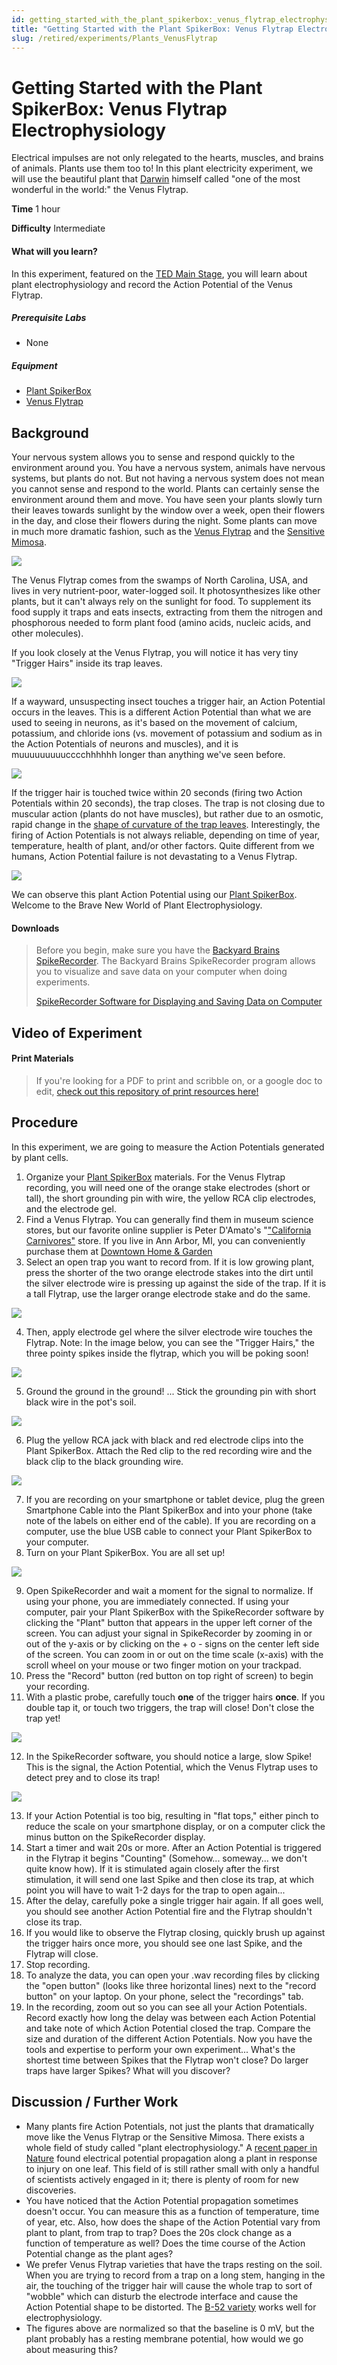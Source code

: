 ```yaml
---
id: getting_started_with_the_plant_spikerbox:_venus_flytrap_electrophysiology
title: "Getting Started with the Plant SpikerBox: Venus Flytrap Electrophysiology"
slug: /retired/experiments/Plants_VenusFlytrap
---
```


# Getting Started with the Plant SpikerBox: Venus Flytrap Electrophysiology

Electrical impulses are not only relegated to the hearts, muscles, and brains
of animals. Plants use them too to! In this plant electricity experiment, we
will use the beautiful plant that
[Darwin](http://en.wikipedia.org/wiki/Insectivorous_Plants_\(book\)) himself
called "one of the most wonderful in the world:" the Venus Flytrap.

**Time**  1 hour

**Difficulty**  Intermediate

#### What will you learn?

In this experiment, featured on the [TED Main Stage](https://www.ted.com/talks/greg_gage_electrical_experiments_with_plants_that_count_and_communicate?utm_campaign=tedspread--a&utm_medium=referral&utm_source=tedcomshare), you will learn about plant
electrophysiology and record the Action Potential of the Venus Flytrap.

##### Prerequisite Labs

  * None

##### Equipment

* [Plant SpikerBox](https://backyardbrains.com/products/plantspikerbox)
* [Venus Flytrap](http://www.californiacarnivores.com/dionaeamuscipulab52smalldeluxepotted.aspx)

## Background

Your nervous system allows you to sense and respond quickly to the environment
around you. You have a nervous system, animals have nervous systems, but
plants do not. But not having a nervous system does not mean you cannot sense
and respond to the world. Plants can certainly sense the environment around
them and move. You have seen your plants slowly turn their leaves towards
sunlight by the window over a week, open their flowers in the day, and close
their flowers during the night. Some plants can move in much more dramatic
fashion, such as the [Venus Flytrap](http://en.wikipedia.org/wiki/Venus_fly_trap) and the [Sensitive Mimosa](http://en.wikipedia.org/wiki/Sensitive_mimosa).

[ ![](./img/Venus_Color_web.jpg)](img/Venus_Color_web.jpg)

The Venus Flytrap comes from the swamps of North Carolina, USA, and lives in
very nutrient-poor, water-logged soil. It photosynthesizes like other plants,
but it can't always rely on the sunlight for food. To supplement its food
supply it traps and eats insects, extracting from them the nitrogen and
phosphorous needed to form plant food (amino acids, nucleic acids, and other
molecules).

If you look closely at the Venus Flytrap, you will notice it has very tiny
"Trigger Hairs" inside its trap leaves.

[ ![](./img/triggerhairs_web.jpg)](img/triggerhairs_web.jpg)

If a wayward, unsuspecting insect touches a trigger hair, an Action Potential
occurs in the leaves. This is a different Action Potential than what we are
used to seeing in neurons, as it's based on the movement of calcium,
potassium, and chloride ions (vs. movement of potassium and sodium as in the
Action Potentials of neurons and muscles), and it is muuuuuuuuucccchhhhhh
longer than anything we've seen before.

[
![](./img/Different_Action_Potentials_web.jpg)](img/Different_Action_Potentials_web.jpg)

If the trigger hair is touched twice within 20 seconds (firing two Action
Potentials within 20 seconds), the trap closes. The trap is not closing due to
muscular action (plants do not have muscles), but rather due to an osmotic,
rapid change in the [shape of curvature of the trap leaves](http://www.ncbi.nlm.nih.gov/pubmed/19513230). Interestingly, the
firing of Action Potentials is not always reliable, depending on time of year,
temperature, health of plant, and/or other factors. Quite different from we
humans, Action Potential failure is not devastating to a Venus Flytrap.

[ ![](./img/Venus_Heart_Comic_web.jpg)](img/Venus_Heart_Comic_web.jpg)

We can observe this plant Action Potential using our [Plant SpikerBox](https://backyardbrains.com/products/PlantSpikerBox). Welcome to the
Brave New World of Plant Electrophysiology.

#### Downloads

> Before you begin, make sure you have the [Backyard Brains SpikeRecorder](https://backyardbrains.com/products/spikerecorder). The
> Backyard Brains SpikeRecorder program allows you to visualize and save data
> on your computer when doing experiments.
>
> [SpikeRecorder Software for Displaying and Saving Data on Computer](https://backyardbrains.com/products/spikerecorder)

## Video of Experiment

#### Print Materials

> If you're looking for a PDF to print and scribble on, or a google doc to
> edit, [check out this repository of print resources here!](https://drive.google.com/drive/folders/1bE1B0DvsGNauhyj-z8YjzuBXmFYivfkR?usp=sharing)

## Procedure

In this experiment, we are going to measure the Action Potentials generated by
plant cells.

  1. Organize your [Plant SpikerBox](https://www.backyardbrains.com/products/plantspikershield) materials. For the Venus Flytrap recording, you will need one of the orange stake electrodes (short or tall), the short grounding pin with wire, the yellow RCA clip electrodes, and the electrode gel. 
  2. Find a Venus Flytrap. You can generally find them in museum science stores, but our favorite online supplier is Peter D'Amato's "["California Carnivores"](http://www.californiacarnivores.com/) store. If you live in Ann Arbor, MI, you can conveniently purchase them at [Downtown Home & Garden](http://www.downtownhomeandgarden.com/)
  3. Select an open trap you want to record from. If it is low growing plant, press the shorter of the two orange electrode stakes into the dirt until the silver electrode wire is pressing up against the side of the trap. If it is a tall Flytrap, use the larger orange electrode stake and do the same.

[ ![](./img/VenusElectrode1.jpg)](img/VenusElectrode1.jpg)

  4. Then, apply electrode gel where the silver electrode wire touches the Flytrap. Note: In the image below, you can see the "Trigger Hairs," the three pointy spikes inside the flytrap, which you will be poking soon!

[ ![](./img/VenusElectrode2.jpg)](img/VenusElectrode2.jpg)

  5. Ground the ground in the ground! ... Stick the grounding pin with short black wire in the pot's soil.

[ ![](./img/VenusGround2.jpg)](img/VenusGround2.jpg)

  6. Plug the yellow RCA jack with black and red electrode clips into the Plant SpikerBox. Attach the Red clip to the red recording wire and the black clip to the black grounding wire. 

[ ![](./img/VenusClips2.jpg)](img/VenusClips2.jpg)

  7. If you are recording on your smartphone or tablet device, plug the green Smartphone Cable into the Plant SpikerBox and into your phone (take note of the labels on either end of the cable). If you are recording on a computer, use the blue USB cable to connect your Plant SpikerBox to your computer. 
  8. Turn on your Plant SpikerBox. You are all set up!

[ ![](./img/VenusAllSet3.jpg)](img/VenusAllSet3.jpg)

  9. Open SpikeRecorder and wait a moment for the signal to normalize. If using your phone, you are immediately connected. If using your computer, pair your Plant SpikerBox with the SpikeRecorder software by clicking the "Plant" button that appears in the upper left corner of the screen. You can adjust your signal in SpikeRecorder by zooming in or out of the y-axis or by clicking on the + o - signs on the center left side of the screen. You can zoom in or out on the time scale (x-axis) with the scroll wheel on your mouse or two finger motion on your trackpad.
  10. Press the "Record" button (red button on top right of screen) to begin your recording. 
  11. With a plastic probe, carefully touch **one** of the trigger hairs **once**. If you double tap it, or touch two triggers, the trap will close! Don't close the trap yet! 

[ ![](./img/VenusPoke.jpg)](img/VenusPoke.jpg)

  12. In the SpikeRecorder software, you should notice a large, slow Spike! This is the signal, the Action Potential, which the Venus Flytrap uses to detect prey and to close its trap!

[ ![](./img/VenusSpike.jpg)](img/VenusSpike.jpg)

  13. If your Action Potential is too big, resulting in "flat tops," either pinch to reduce the scale on your smartphone display, or on a computer click the minus button on the SpikeRecorder display. 
  14. Start a timer and wait 20s or more. After an Action Potential is triggered in the Flytrap it begins "Counting" (Somehow... someway... we don't quite know how). If it is stimulated again closely after the first stimulation, it will send one last Spike and then close its trap, at which point you will have to wait 1-2 days for the trap to open again...
  15. After the delay, carefully poke a single trigger hair again. If all goes well, you should see another Action Potential fire and the Flytrap shouldn't close its trap. 
  16. If you would like to observe the Flytrap closing, quickly brush up against the trigger hairs once more, you should see one last Spike, and the Flytrap will close. 
  17. Stop recording. 
  18. To analyze the data, you can open your .wav recording files by clicking the "open button" (looks like three horizontal lines) next to the "record button" on your laptop. On your phone, select the "recordings" tab. 
  19. In the recording, zoom out so you can see all your Action Potentials. Record exactly how long the delay was between each Action Potential and take note of which Action Potential closed the trap. Compare the size and duration of the different Action Potentials. Now you have the tools and expertise to perform your own experiment... What's the shortest time between Spikes that the Flytrap won't close? Do larger traps have larger Spikes? What will you discover? 

## Discussion / Further Work

* Many plants fire Action Potentials, not just the plants that dramatically move like the Venus Flytrap or the Sensitive Mimosa. There exists a whole field of study called "plant electrophysiology." A [recent paper in Nature](http://www.nature.com/nature/journal/v500/n7463/full/500404a.html) found electrical potential propagation along a plant in response to injury on one leaf. This field of is still rather small with only a handful of scientists actively engaged in it; there is plenty of room for new discoveries. 
* You have noticed that the Action Potential propagation sometimes doesn't occur. You can measure this as a function of temperature, time of year, etc. Also, how does the shape of the Action Potential vary from plant to plant, from trap to trap? Does the 20s clock change as a function of temperature as well? Does the time course of the Action Potential change as the plant ages? 
* We prefer Venus Flytrap varieties that have the traps resting on the soil. When you are trying to record from a trap on a long stem, hanging in the air, the touching of the trigger hair will cause the whole trap to sort of "wobble" which can disturb the electrode interface and cause the Action Potential shape to be distorted. The [B-52 variety](http://www.californiacarnivores.com/dionaeamuscipulab-52xginormous.aspx) works well for electrophysiology. 
* The figures above are normalized so that the baseline is 0 mV, but the plant probably has a resting membrane potential, how would we go about measuring this? 


